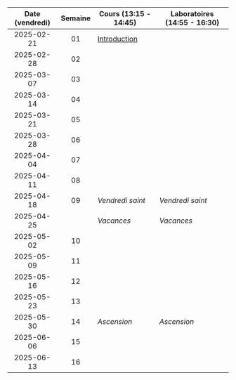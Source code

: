 | Date (vendredi) | Semaine | Cours (13:15 - 14:45)       | Laboratoires (14:55 - 16:30) |
| :-------------: | :-----: | --------------------------- | ---------------------------- |
|   2025-02-21    |   01    | [Introduction](/docs/intro) |                              |
|   2025-02-28    |   02    |                             |                              |
|   2025-03-07    |   03    |                             |                              |
|   2025-03-14    |   04    |                             |                              |
|   2025-03-21    |   05    |                             |                              |
|   2025-03-28    |   06    |                             |                              |
|   2025-04-04    |   07    |                             |                              |
|   2025-04-11    |   08    |                             |                              |
|   2025-04-18    |   09    | _Vendredi saint_            | _Vendredi saint_             |
|   2025-04-25    |         | _Vacances_                  | _Vacances_                   |
|   2025-05-02    |   10    |                             |                              |
|   2025-05-09    |   11    |                             |                              |
|   2025-05-16    |   12    |                             |                              |
|   2025-05-23    |   13    |                             |                              |
|   2025-05-30    |   14    | _Ascension_                 | _Ascension_                  |
|   2025-06-06    |   15    |                             |                              |
|   2025-06-13    |   16    |                             |                              |
